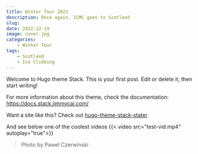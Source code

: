 ```yaml
---
title: Winter Tour 2022
description: Once again, ICMC goes to Scotland
slug: 
date: 2022-12-19
image: cover.jpg
categories:
    - Winter Tour
tags:
    - Scotland
    - Ice Climbing
---
```


Welcome to Hugo theme Stack. This is your first post. Edit or delete it, then start writing!

For more information about this theme, check the documentation: https://docs.stack.jimmycai.com/

Want a site like this? Check out [hugo-theme-stack-stater](https://github.com/CaiJimmy/hugo-theme-stack-starter)

And see below one of the coolest videos
{{< video src="test-vid.mp4" autoplay="true">}}

> Photo by Pawel Czerwinski